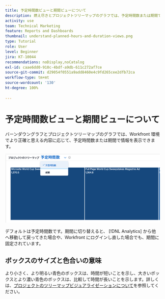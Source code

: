 ```yaml
---
title: 予定時間数ビューと期間ビューについて
description: 燃え尽きとプロジェクトツリーマップのグラフでは、予定時間数または期間で情報を表示できます。
activity: use
team: Technical Marketing
feature: Reports and Dashboards
thumbnail: understand-planned-hours-and-duration-views.png
type: Tutorial
role: User
level: Beginner
jira: KT-10044
recommendations: noDisplay,noCatalog
exl-id: caae6dd0-910c-4bdf-a9db-611c272af7ce
source-git-commit: d29054f0551a9add8460e4c9fd265cee2dfb72ca
workflow-type: tm+mt
source-wordcount: '130'
ht-degree: 100%

---
```


# 予定時間数ビューと期間ビューについて

バーンダウングラフとプロジェクトツリーマップのグラフでは、Workfront 環境でより正確と思える内容に応じて、予定時間数または期間で情報を表示できます。

![期間ではなく予定時間数を選択する画像](assets/section-1-5.png)



デフォルトは予定時間数です。期間に切り替えると、 [!DNL Analytics] から他へ移動して戻ってきた場合や、Workfront にログインし直した場合でも、期間に固定されています。

## ボックスのサイズと色合いの意味

より小さく、より明るい青色のボックスは、時間が短いことを示し、大きいボックスとより濃い青色のボックスは、比較して時間が長いことを示します。詳しくは、[プロジェクトのツリーマップビジュアライゼーションについて](https://experienceleague.adobe.com/docs/workfront/using/reporting/enhanced-analytics/project-treemap-overview.html?lang=ja)を参照してください。
